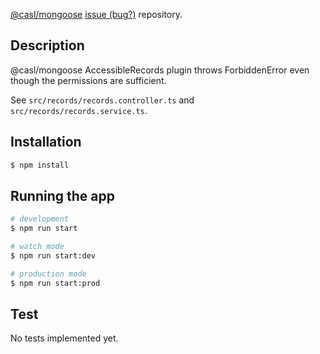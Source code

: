 [@casl/mongoose](https://github.com/stalniy/casl/tree/master/packages/casl-mongoose) [issue (bug?)](https://stackoverflow.com/questions/73219874/casl-mongoose-accessiblerecords-plugin-throws-forbiddenerror-despite-permissions) repository.

## Description

@casl/mongoose AccessibleRecords plugin throws ForbiddenError even though the permissions are sufficient.

See `src/records/records.controller.ts` and `src/records/records.service.ts`.

## Installation

```bash
$ npm install
```

## Running the app

```bash
# development
$ npm run start

# watch mode
$ npm run start:dev

# production mode
$ npm run start:prod
```

## Test

No tests implemented yet.

